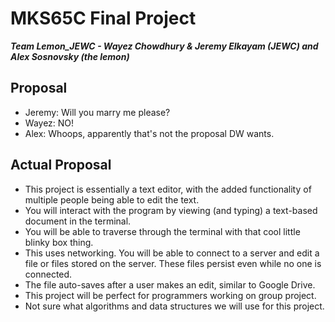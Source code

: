 # MKS65C Final Project
**_Team Lemon_JEWC - Wayez Chowdhury & Jeremy Elkayam (JEWC) and Alex Sosnovsky (the lemon)_**

## Proposal
- Jeremy: Will you marry me please?
- Wayez: NO!
- Alex: Whoops, apparently that's not the proposal DW wants.

## Actual Proposal
- This project is essentially a text editor, with the added functionality of multiple people being able to edit the text.
- You will interact with the program by viewing (and typing) a text-based document in the terminal. 
- You will be able to traverse through the terminal with that cool little blinky box thing.
- This uses networking. You will be able to connect to a server and edit a file or files stored on the server. These files persist even while no one is connected.
- The file auto-saves after a user makes an edit, similar to Google Drive.
- This project will be perfect for programmers working on group project.
- Not sure what algorithms and data structures we will use for this project.
